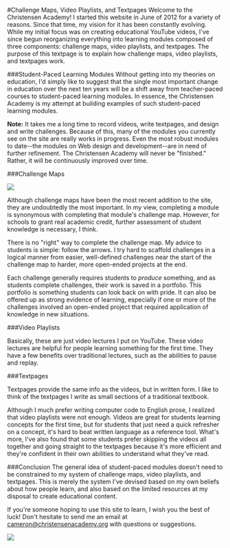 #Challenge Maps, Video Playlists, and Textpages
Welcome to the Christensen Academy! I started this website in June of 2012 for a variety of reasons. Since that time, my vision for it has been constantly evolving. While my initial focus was on creating educational YouTube videos, I've since begun reorganizing everything into learning modules composed of three components: challenge maps, video playlists, and textpages. The purpose of this textpage is to explain how challenge maps, video playlists, and textpages work.

###Student-Paced Learning Modules
Without getting into my theories on education, I'd simply like to suggest that the single most important change in education over the next ten years will be a shift away from teacher-paced courses to student-paced learning modules. In essence, the Christensen Academy is my attempt at building examples of such student-paced learning modules.

**Note:** It takes me a long time to record videos, write textpages, and design and write challenges. Because of this, many of the modules you currently see on the site are really works in progress. Even the most robust modules to date--the modules on Web design and development--are in need of further refinement. The Christensen Academy will never be "finished." Rather, it will be continuously improved over time.

###Challenge Maps

![](http://christensenacademy.org/modules/how-to-use-this-site/textpages/challenge-map.png)

Although challenge maps have been the most recent addition to the site, they are undoubtedly the most important. In my view, completing a module is synonymous with completing that module's challenge map. However, for schools to grant real academic credit, further assessment of student knowledge is necessary, I think.

There is no "right" way to complete the challenge map. My advice to students is simple: follow the arrows. I try hard to scaffold challenges in a logical manner from easier, well-defined challenges near the start of the challenge map to harder, more open-ended projects at the end.

Each challenge generally requires students to *produce* something, and as students complete challenges, their work is saved in a portfolio. This portfolio is something students can look back on with pride. It can also be offered up as strong evidence of learning, especially if one or more of the challenges involved an open-ended project that required application of knowledge in new situations.

###Video Playlists

Basically, these are just video lectures I put on YouTube. These video lectures are helpful for people learning something for the first time. They have a few benefits over traditional lectures, such as the abilities to pause and replay.

###Textpages

Textpages provide the same info as the videos, but in written form. I like to think of the textpages I write as small sections of a traditional textbook.

Although I much prefer writing computer code to English prose, I realized that video playlists were not enough. Videos are great for students learning concepts for the first time, but for students that just need a quick refresher on a concept, it's hard to beat written language as a reference tool. What's more, I've also found that some students prefer skipping the videos all together and going straight to the textpages because it's more efficient and they're confident in their own abilities to understand what they've read.

###Conclusion
The general idea of student-paced modules doesn't need to be constrained to my system of challenge maps, video playlists, and textpages. This is merely the system I've devised based on my own beliefs about how people learn, and also based on the limited resources at my disposal to create educational content.

If you're someone hoping to use this site to learn, I wish you the best of luck! Don't hesitate to send me an email at cameron@christensenacademy.org with questions or suggestions.

![](http://christensenacademy.org/img/signature.png)

